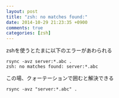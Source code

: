 ```yaml
---
layout: post
title: "zsh: no matches found:"
date: 2014-10-29 21:23:35 +0900
comments: true
categories: [zsh]
---
```

zshを使うとたまに以下のエラーがあわられる

```
rsync -avz server:*.abc .
zsh: no matches found: server:*.abc
```

この場、クォーテーションで囲むと解決できる

```
rsync -avz "server:*.abc" .
```

